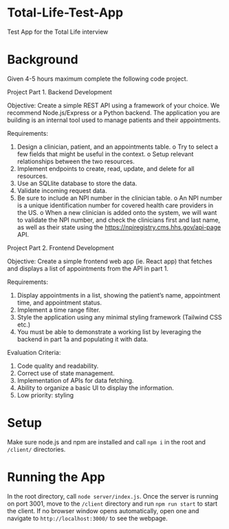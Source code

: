 # Total-Life-Test-App

Test App for the Total Life interview

# Background

Given 4-5 hours maximum complete the following code project.

Project Part 1. Backend Development

Objective: Create a simple REST API using a framework of your choice. We recommend Node.js/Express or a Python backend. The application you are building is an internal tool used to manage patients and their appointments.

Requirements:

1. Design a clinician, patient, and an appointments table.
   o Try to select a few fields that might be useful in the context.
   o Setup relevant relationships between the two resources.
2. Implement endpoints to create, read, update, and delete for all resources.
3. Use an SQLlite database to store the data.
4. Validate incoming request data.
5. Be sure to include an NPI number in the clinician table.
   o An NPI number is a unique identification number for covered health care providers in the US.
   o When a new clinician is added onto the system, we will want to validate the NPI number, and check the clinicians first and last name, as well as their state using the https://npiregistry.cms.hhs.gov/api-page API.

Project Part 2. Frontend Development

Objective: Create a simple frontend web app (ie. React app) that fetches and displays a list of appointments from the API in part 1.

Requirements:

1. Display appointments in a list, showing the patient’s name, appointment time, and appointment status.
2. Implement a time range filter.
3. Style the application using any minimal styling framework (Tailwind CSS etc.)
4. You must be able to demonstrate a working list by leveraging the backend in part 1a and populating it with data.

Evaluation Criteria:

1. Code quality and readability.
2. Correct use of state management.
3. Implementation of APIs for data fetching.
4. Ability to organize a basic UI to display the information.
5. Low priority: styling

# Setup

Make sure node.js and npm are installed and call `npm i` in the root and `/client/` directories.

# Running the App

In the root directory, call `node server/index.js`. Once the server is running on port 3001,
move to the `/client` directory and run `npm run start` to start the client. If no browser
window opens automatically, open one and navigate to `http://localhost:3000/` to see the webpage.
